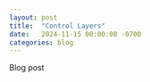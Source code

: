 ```yaml
---
layout: post
title:  "Control Layers"
date:   2024-11-15 00:00:00 -0700
categories: blog
---
```

Blog post



